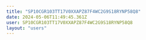 ```yaml
---
title: "SP10CGR103TT17V0XXAPZ87F4WC2G9S18RYNP58Q8"
date: 2024-05-06T11:49:45.361Z
user: SP10CGR103TT17V0XXAPZ87F4WC2G9S18RYNP58Q8
layout: "users"
---
```

    